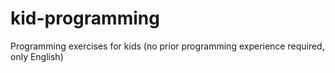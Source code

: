 # kid-programming
Programming exercises for kids (no prior programming experience required, only English)
